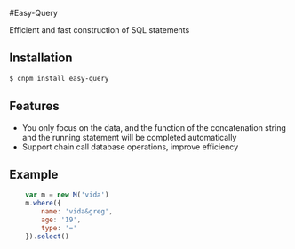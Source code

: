 #Easy-Query

Efficient and fast construction of SQL statements


## Installation

```bash
$ cnpm install easy-query
```

## Features
    
 * You only focus on the data, and the function of the concatenation string and the running statement will be completed automatically
 * Support chain call database operations, improve efficiency

## Example 

```javascript
    var m = new M('vida')
    m.where({
        name: 'vida&greg',
        age: '19',
        type: '='
    }).select()
```  